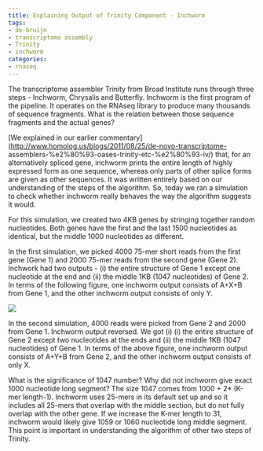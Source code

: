 ```yaml
---
title: Explaining Output of Trinity Component - Inchworm
tags:
- de-bruijn
- transcriptome assembly
- Trinity
- inchworm
categories:
- rnaseq
---
```

The transcriptome assembler Trinity from Broad Institute runs through three
steps - Inchworm, Chrysalis and Butterfly. Inchworm is the first program of
the pipeline. It operates on the RNAseq library to produce many thousands of
sequence fragments. What is the relation between those sequence fragments and
the actual genes?
<!--more-->

[We explained in our earlier
commentary](http://www.homolog.us/blogs/2011/08/25/de-novo-transcriptome-
assemblers-%e2%80%93-oases-trinity-etc-%e2%80%93-iv/) that, for an
alternatively spliced gene, inchworm prints the entire length of highly
expressed form as one sequence, whereas only parts of other splice forms are
given as other sequences. It was written entirely based on our understanding
of the steps of the algorithm. So, today we ran a simulation to check whether
inchworm really behaves the way the algorithm suggests it would.

For this simulation, we created two 4KB genes by stringing together random
nucleotides. Both genes have the first and the last 1500 nucleotides as
identical, but the middle 1000 nucleotides as different.

In the first simulation, we picked 4000 75-mer short reads from the first gene
(Gene 1) and 2000 75-mer reads from the second gene (Gene 2). Inchwork had two
outputs - (i) the entire structure of Gene 1 except one nucleotide at the end
and (ii) the middle 1KB (1047 nucleotides) of Gene 2. In terms of the
following figure, one inchworm output consists of A+X+B from Gene 1, and the
other inchworm output consists of only Y.

![](http://www.homolog.us/blogs/wp-content/uploads/2011/10/t1-300x106.png)

In the second simulation, 4000 reads were picked from Gene 2 and 2000 from
Gene 1. Inchworm output reversed. We got (i) (i) the entire structure of Gene
2 except two nucleotides at the ends and (ii) the middle 1KB (1047
nucleotides) of Gene 1. In terms of the above figure, one inchworm output
consists of A+Y+B from Gene 2, and the other inchworm output consists of only
X.

What is the significance of 1047 number? Why did not inchworm give exact 1000
nucleotide long segment? The size 1047 comes from 1000 + 2* (K-mer length-1).
Inchworm uses 25-mers in its default set up and so it includes all 25-mers
that overlap with the middle section, but do not fully overlap with the other
gene. If we increase the K-mer length to 31, inchworm would likely give 1059
or 1060 nucleotide long middle segment. This point is important in
understanding the algorithm of other two steps of Trinity.

